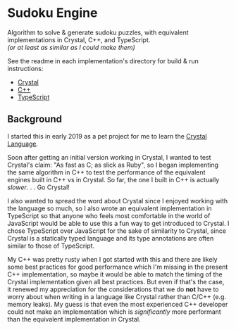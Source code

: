 # Sudoku Engine

Algorithm to solve & generate sudoku puzzles, with equivalent implementations in Crystal, C++, and TypeScript.  
_(or at least as similar as I could make them)_

See the readme in each implementation's directory for build & run instructions:
- [Crystal](./crystal)
- [C++](./cpp)
- [TypeScript](./ts)

## Background

I started this in early 2019 as a pet project for me to learn the [Crystal Language](https://crystal-lang.org/).  

Soon after getting an initial version working in Crystal, I wanted to test Crystal's claim: "As fast as C; as slick as Ruby", so I began implementing the same algorithm in C++ to test the performance of the equivalent engines built in C++ vs in Crystal.  So far, the one I built in C++ is actually _slower_. . .  Go Crystal!

I also wanted to spread the word about Crystal since I enjoyed working with the language so much, so I also wrote an equivalent implementation in TypeScript so that anyone who feels most comfortable in the world of JavaScript would be able to use this a fun way to get introduced to Crystal.  I chose TypeScript over JavaScript for the sake of similarity to Crystal, since Crystal is a statically typed language and its type annotations are often similar to those of TypeScript.

My C++ was pretty rusty when I got started with this and there are likely some best practices for good performance which I'm missing in the present C++ implementation, so maybe it would be able to match the timing of the Crystal implementation given all best practices.  But even if that's the case, it renewed my appreciation for the considerations that we do **not** have to worry about when writing in a language like Crystal rather than C/C++ (e.g. memory leaks).  My guess is that even the most experienced C++ developer could not make an implementation which is _significantly_ more performant than the equivalent implementation in Crystal.

